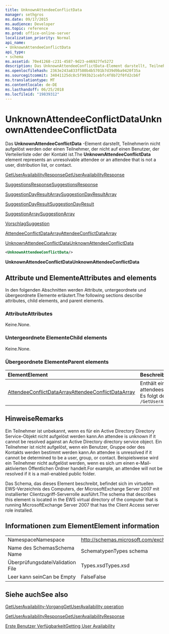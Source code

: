 ```yaml
---
title: UnknownAttendeeConflictData
manager: sethgros
ms.date: 09/17/2015
ms.audience: Developer
ms.topic: reference
ms.prod: office-online-server
localization_priority: Normal
api_name:
- UnknownAttendeeConflictData
api_type:
- schema
ms.assetid: 70e41268-c231-4587-9d23-e46927fe5272
description: Das UnknownAttendeeConflictData-Element darstellt, Teilnehmerin nicht aufgelöst werden oder einen Teilnehmer, der nicht auf einen Benutzer, der Verteilerliste oder der Kontakt ist.
ms.openlocfilehash: 2363e243a833f580b4b5701b7d39d9ba9420f35a
ms.sourcegitcommit: 34041125dc8c5f993b21cebfc4f8b72f0fd2cb6f
ms.translationtype: MT
ms.contentlocale: de-DE
ms.lasthandoff: 06/25/2018
ms.locfileid: "19839312"
---
```

# <a name="unknownattendeeconflictdata"></a><span data-ttu-id="02e46-103">UnknownAttendeeConflictData</span><span class="sxs-lookup"><span data-stu-id="02e46-103">UnknownAttendeeConflictData</span></span>

<span data-ttu-id="02e46-104">Das **UnknownAttendeeConflictData** -Element darstellt, Teilnehmerin nicht aufgelöst werden oder einen Teilnehmer, der nicht auf einen Benutzer, der Verteilerliste oder der Kontakt ist.</span><span class="sxs-lookup"><span data-stu-id="02e46-104">The **UnknownAttendeeConflictData** element represents an unresolvable attendee or an attendee that is not a user, distribution list, or contact.</span></span> 
  
[<span data-ttu-id="02e46-105">GetUserAvailabilityResponse</span><span class="sxs-lookup"><span data-stu-id="02e46-105">GetUserAvailabilityResponse</span></span>](getuseravailabilityresponse.md)
  
[<span data-ttu-id="02e46-106">SuggestionsResponse</span><span class="sxs-lookup"><span data-stu-id="02e46-106">SuggestionsResponse</span></span>](suggestionsresponse.md)
  
[<span data-ttu-id="02e46-107">SuggestionDayResultArray</span><span class="sxs-lookup"><span data-stu-id="02e46-107">SuggestionDayResultArray</span></span>](suggestiondayresultarray.md)
  
[<span data-ttu-id="02e46-108">SuggestionDayResult</span><span class="sxs-lookup"><span data-stu-id="02e46-108">SuggestionDayResult</span></span>](suggestiondayresult.md)
  
[<span data-ttu-id="02e46-109">SuggestionArray</span><span class="sxs-lookup"><span data-stu-id="02e46-109">SuggestionArray</span></span>](suggestionarray.md)
  
[<span data-ttu-id="02e46-110">Vorschlag</span><span class="sxs-lookup"><span data-stu-id="02e46-110">Suggestion</span></span>](suggestion.md)
  
[<span data-ttu-id="02e46-111">AttendeeConflictDataArray</span><span class="sxs-lookup"><span data-stu-id="02e46-111">AttendeeConflictDataArray</span></span>](attendeeconflictdataarray.md)
  
[<span data-ttu-id="02e46-112">UnknownAttendeeConflictData</span><span class="sxs-lookup"><span data-stu-id="02e46-112">UnknownAttendeeConflictData</span></span>](unknownattendeeconflictdata.md)
  
```xml
<UnknownAttendeeConflictData/>
```

 <span data-ttu-id="02e46-113">**UnknownAttendeeConflictData**</span><span class="sxs-lookup"><span data-stu-id="02e46-113">**UnknownAttendeeConflictData**</span></span>
## <a name="attributes-and-elements"></a><span data-ttu-id="02e46-114">Attribute und Elemente</span><span class="sxs-lookup"><span data-stu-id="02e46-114">Attributes and elements</span></span>

<span data-ttu-id="02e46-115">In den folgenden Abschnitten werden Attribute, untergeordnete und übergeordnete Elemente erläutert.</span><span class="sxs-lookup"><span data-stu-id="02e46-115">The following sections describe attributes, child elements, and parent elements.</span></span>
  
### <a name="attributes"></a><span data-ttu-id="02e46-116">Attribute</span><span class="sxs-lookup"><span data-stu-id="02e46-116">Attributes</span></span>

<span data-ttu-id="02e46-117">Keine.</span><span class="sxs-lookup"><span data-stu-id="02e46-117">None.</span></span>
  
### <a name="child-elements"></a><span data-ttu-id="02e46-118">Untergeordnete Elemente</span><span class="sxs-lookup"><span data-stu-id="02e46-118">Child elements</span></span>

<span data-ttu-id="02e46-119">Keine.</span><span class="sxs-lookup"><span data-stu-id="02e46-119">None.</span></span>
  
### <a name="parent-elements"></a><span data-ttu-id="02e46-120">Übergeordnete Elemente</span><span class="sxs-lookup"><span data-stu-id="02e46-120">Parent elements</span></span>

|<span data-ttu-id="02e46-121">**Element**</span><span class="sxs-lookup"><span data-stu-id="02e46-121">**Element**</span></span>|<span data-ttu-id="02e46-122">**Beschreibung**</span><span class="sxs-lookup"><span data-stu-id="02e46-122">**Description**</span></span>|
|:-----|:-----|
|[<span data-ttu-id="02e46-123">AttendeeConflictDataArray</span><span class="sxs-lookup"><span data-stu-id="02e46-123">AttendeeConflictDataArray</span></span>](attendeeconflictdataarray.md) <br/> |<span data-ttu-id="02e46-124">Enthält ein Array von Conflict-Daten für die abgefragte Teilnehmer bei der [GetUserAvailability-Vorgang](getuseravailability-operation.md)identifiziert.</span><span class="sxs-lookup"><span data-stu-id="02e46-124">Contains an array of conflict data for queried attendees identified in the [GetUserAvailability operation](getuseravailability-operation.md).</span></span>  <br/> <span data-ttu-id="02e46-125">Es folgt der XPath-Ausdruck, der dieses Element:</span><span class="sxs-lookup"><span data-stu-id="02e46-125">The following is the XPath expression to this element:</span></span>  <br/>  `/GetUserAvailabilityResponse/SuggestionsResponse/SuggestionDayResultArray/SuggestionDayResult[i]/SuggestionArray/Suggestion[i]/AttendeeConflictDataArray` <br/> |
   
## <a name="remarks"></a><span data-ttu-id="02e46-126">Hinweise</span><span class="sxs-lookup"><span data-stu-id="02e46-126">Remarks</span></span>

<span data-ttu-id="02e46-127">Ein Teilnehmer ist unbekannt, wenn es für ein Active Directory Directory Service-Objekt nicht aufgelöst werden kann.</span><span class="sxs-lookup"><span data-stu-id="02e46-127">An attendee is unknown if it cannot be resolved against an Active Directory directory service object.</span></span> <span data-ttu-id="02e46-128">Ein Teilnehmer ist nicht aufgelöst, wenn ein Benutzer, Gruppe oder des Kontakts werden bestimmt werden kann.</span><span class="sxs-lookup"><span data-stu-id="02e46-128">An attendee is unresolved if it cannot be determined to be a user, group, or contact.</span></span> <span data-ttu-id="02e46-129">Beispielsweise wird ein Teilnehmer nicht aufgelöst werden, wenn es sich um einen e-Mail-aktivierten Öffentlichen Ordner handelt.</span><span class="sxs-lookup"><span data-stu-id="02e46-129">For example, an attendee will not be resolved if it is a mail-enabled public folder.</span></span>
  
<span data-ttu-id="02e46-130">Das Schema, das dieses Element beschreibt, befindet sich im virtuellen EWS-Verzeichnis des Computers, der MicrosoftExchange Server 2007 mit installierter Clientzugriff-Serverrolle ausführt.</span><span class="sxs-lookup"><span data-stu-id="02e46-130">The schema that describes this element is located in the EWS virtual directory of the computer that is running MicrosoftExchange Server 2007 that has the Client Access server role installed.</span></span>
  
## <a name="element-information"></a><span data-ttu-id="02e46-131">Informationen zum Element</span><span class="sxs-lookup"><span data-stu-id="02e46-131">Element information</span></span>

|||
|:-----|:-----|
|<span data-ttu-id="02e46-132">Namespace</span><span class="sxs-lookup"><span data-stu-id="02e46-132">Namespace</span></span>  <br/> |http://schemas.microsoft.com/exchange/services/2006/types  <br/> |
|<span data-ttu-id="02e46-133">Name des Schemas</span><span class="sxs-lookup"><span data-stu-id="02e46-133">Schema Name</span></span>  <br/> |<span data-ttu-id="02e46-134">Schematypen</span><span class="sxs-lookup"><span data-stu-id="02e46-134">Types schema</span></span>  <br/> |
|<span data-ttu-id="02e46-135">Überprüfungsdatei</span><span class="sxs-lookup"><span data-stu-id="02e46-135">Validation File</span></span>  <br/> |<span data-ttu-id="02e46-136">Types.xsd</span><span class="sxs-lookup"><span data-stu-id="02e46-136">Types.xsd</span></span>  <br/> |
|<span data-ttu-id="02e46-137">Leer kann sein</span><span class="sxs-lookup"><span data-stu-id="02e46-137">Can be Empty</span></span>  <br/> |<span data-ttu-id="02e46-138">False</span><span class="sxs-lookup"><span data-stu-id="02e46-138">False</span></span>  <br/> |
   
## <a name="see-also"></a><span data-ttu-id="02e46-139">Siehe auch</span><span class="sxs-lookup"><span data-stu-id="02e46-139">See also</span></span>



[<span data-ttu-id="02e46-140">GetUserAvailability-Vorgang</span><span class="sxs-lookup"><span data-stu-id="02e46-140">GetUserAvailability operation</span></span>](getuseravailability-operation.md)
  
[<span data-ttu-id="02e46-141">GetUserAvailabilityResponse</span><span class="sxs-lookup"><span data-stu-id="02e46-141">GetUserAvailabilityResponse</span></span>](getuseravailabilityresponse.md)


[<span data-ttu-id="02e46-142">Erste Benutzer Verfügbarkeit</span><span class="sxs-lookup"><span data-stu-id="02e46-142">Getting User Availability</span></span>](http://msdn.microsoft.com/library/d4133fcb-9b0f-4e6b-aadf-a389da83516a%28Office.15%29.aspx)

